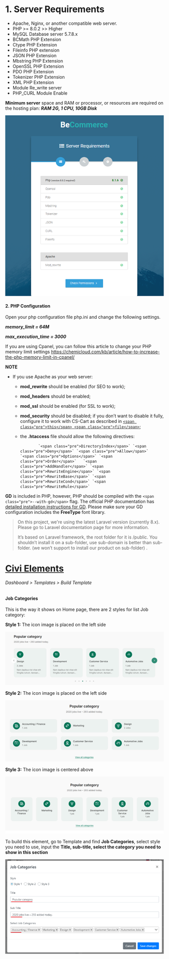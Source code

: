 # 1. Server Requirements

- Apache, Nginx, or another compatible web server.
- PHP &gt;= 8.0.2 &gt;&gt; Higher
- MySQL Database server 5.7.8.x
- BCMath PHP Extension
- Ctype PHP Extension
- Fileinfo PHP extension
- JSON PHP Extension
- Mbstring PHP Extension
- OpenSSL PHP Extension
- PDO PHP Extension
- Tokenizer PHP Extension
- XML PHP Extension
- Module Re\_write server
- PHP\_CURL Module Enable
 
**Minimum server** space and RAM or processor, or resources are required on the hosting plan:  ***RAM 2G, 1 CPU, 10GB Disk***

![](/assets/images/be-system-requirements/28b27f968e9fc808d147a3b825cf8262.png)

#### 2. PHP Configuration 

Open your php configuration file php.ini and change the following settings.

***memory\_limit = 64M***

***max\_execution\_time = 3000***

If you are using Cpanel, you can follow this article to change your PHP memory limit settings <https://chemicloud.com/kb/article/how-to-increase-the-php-memory-limit-in-cpanel/>

**NOTE**

- If you use Apache as your web server:
    
    
    - **mod\_rewrite** should be enabled (for SEO to work);
    - **mod\_headers** should be enabled;
    - **mod\_ssl** should be enabled (for SSL to work);
    - **mod\_security** should be disabled; if you don’t want to disable it fully, configure it to work with CS-Cart as described in [`<span class="pre">this</span> <span class="pre">file</span>`](/admin/module/knowleagebase/_downloads/mod_security.txt);
    - the **.htaccess** file should allow the following directives:
        
                  `<span class="pre">DirectoryIndex</span>` `<span class="pre">Deny</span>` `<span class="pre">Allow</span>` `<span class="pre">Options</span>` `<span class="pre">Order</span>`   `<span class="pre">AddHandler</span>` `<span class="pre">RewriteEngine</span>` `<span class="pre">RewriteBase</span>` `<span class="pre">RewriteCond</span>` `<span class="pre">RewriteRule</span>`
 
**GD** is included in PHP, however, PHP should be compiled with the `<span class="pre">--with-gd</span>` flag. The official PHP documentation has [detailed installation instructions for GD](http://php.net/manual/en/image.installation.php). Please make sure your GD configuration includes the **FreeType** font library.

> On this project, we're using the latest Laravel version (currently 8.x). Please go to Laravel documentation page for more information.
> 
> It’s based on Laravel framework, the root folder for it is /public. You shouldn’t install it on a sub-folder, use sub-domain is better than sub-folder. (we won’t support to install our product on sub-folder) .

[Civi Elements](#block-jobcat)
==============================

###### Dashboard > Templates > Build Template

#### Job Categories

This is the way it shows on Home page, there are 2 styles for list Job category:

**Style 1:** The icon image is placed on the left side

![](/assets/images/elements/jobcatlist.png)

**Style 2:** The icon image is placed on the left side

![](/assets/images/elements/jobcatlist2.png)

**Style 3:** The icon image is centered above

![](/assets/images/elements/jobcatlist3.png)

To build this element, go to Template and find **Job Categories**, select style you need to use, input the **Title, sub-title, select the category you need to show in this section**

![](/assets/images/elements/jobcatbk.png)